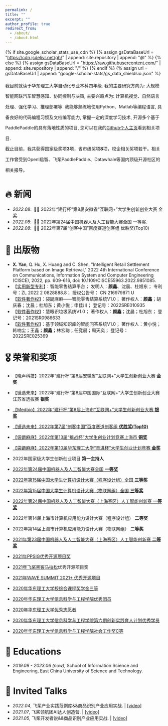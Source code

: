 ```yaml
---
permalink: /
title: ""
excerpt: ""
author_profile: true
redirect_from: 
  - /about/
  - /about.html
---
```


{% if site.google_scholar_stats_use_cdn %}
{% assign gsDataBaseUrl = "https://cdn.jsdelivr.net/gh/" | append: site.repository | append: "@" %}
{% else %}
{% assign gsDataBaseUrl = "https://raw.githubusercontent.com/" | append: site.repository | append: "/" %}
{% endif %}
{% assign url = gsDataBaseUrl | append: "google-scholar-stats/gs_data_shieldsio.json" %}

<span class='anchor' id='about-me'></span>

<p style="line-height:2.4;">
我目前就读于华东理工大学自动化专业本科四年级. 我的主要研究方向为: 大规模智能网联汽车智慧感知、协同控制与决策, 主要兴趣点为: 计算机视觉、自然语言处理、强化学习、推理部署等. 我能够熟练地使用Python、Matlab等编程语言, 具备良好的代码编程习惯及文档编写能力, 掌握一定的深度学习技术, 开源多个基于PaddlePaddle的具有落地性质的项目, 您可以在我的<a href='https://github.com/thomas-yanxin'>Github个人主页</a>看到相关项目. 

<br />
截止目前，我共获得国家级奖项<strong>3</strong>项，省市级奖项<strong>8</strong>项，校企相关奖项若干。相关工作曾受到OpenI启智、飞桨PaddlePaddle、Datawhale等国内顶级开源社区的相关报导。
</p>

# 🔥 新闻
- *2022.08*: &nbsp;🎉🎉 2022年“建行杯”第8届安徽省“互联网+”大学生创新创业大赛 金奖. 
- *2022.08*: &nbsp;🎉🎉 2022年第24届中国机器人及人工智能大赛全国 一等奖. 
- *2022.08*: &nbsp;🎉🎉 2022年第7届“创客中国”百度赛道创客组 优胜奖(Top10)

# 📝 出版物 

<!-- <div class='paper-box'><div class='paper-box-image'><div><div class="badge">CVPR 2016</div><img src='images/500x300.png' alt="sym" width="100%"></div></div>
<div class='paper-box-text' markdown="1"> -->

- **X. Yan**, Q. Hu, X. Huang and C. Shen, "Intelligent Retail Settlement Platform based on Image Retrieval," 2022 4th International Conference on Communications, Information System and Computer Engineering (CISCE), 2022, pp. 609-616, doi: 10.1109/CISCE55963.2022.9851085.
- 【[实用新型专利]()】：智能零售结算平台； 发明人：**颜鑫**、沈晨、杜旭东； 专利号：ZL 2022 2 0828888.8； 授权公告号： CN 216979871 U
- 【[软件著作权]()】：袋鼯麻麻——智能零售结算系统V1.0； 著作权人：**颜鑫**；胡庆春；沈晨；杜旭东；黄小悦；申佳川； 登记号：2022SRE010935
- 【[软件著作权]()】：慧眼识垃圾系统V1.0； 著作权人：**颜鑫**；沈晨；杜旭东； 登记号：2021SR0986633
- 【[软件著作权]()】：基于领域知识库的智能问答系统V1.0； 著作权人：黄小悦；韩响尘；王鑫；**颜鑫**；林宏聪；任竞展；周天奕； 登记号：2022SRE025369



# 🎖 荣誉和奖项
- 【晓声科技】2022年“建行杯”第8届安徽省“互联网+”大学生创新创业大赛 <strong>金奖</strong>

- 【镜选未来】2022年“建行杯”第8届中国国际“互联网+”大学生创新创业大赛江苏省选拔赛 <strong>银奖</strong>

<ul>
  <li><a href='./个人经历相关材料/第八届上海市“互联网+”大学生创新创业大赛_主赛道.pdf'>【Medbio】2022年“建行杯”第8届上海市“互联网+”大学生创新创业大赛 <strong>银奖</strong></a></li>
</ul>
<ul>
  <li><a href='https://mp.weixin.qq.com/s/kAp6jfZpvG2eolcWSANHSQ'>【镜选未来】2022年第7届“创客中国”百度赛道创客组 <strong>优胜奖(Top10)</strong> </strong></a></li>
</ul>

<ul>
  <li><a href='./个人经历相关材料/2022年挑战杯市级复赛结果-华东理工大学.pdf'>【袋鼯麻麻】2022年第13届“挑战杯”大学生创业计划竞赛上海市 <strong>铜奖</strong></a></li>
</ul>

<ul>
  <li><a href="https://mp.weixin.qq.com/s/WgE9zxD4Nv4H-f_2sXr5pw">【袋鼯麻麻】2022年第10届华东理工大学“奋进杯”大学生创业计划竞赛 <strong>金奖</strong></a></li>
</ul>

<ul>
  <li>2022年国家级大学生创新创业项目 <strong>第一主持人</strong></li>
</ul>

<ul>
  <li><a href='./个人经历相关材料/2022年第24届中国机器人及人工智能大赛全国一等奖.pdf'>2022年第24届中国机器人及人工智能大赛全国 <strong>一等奖</strong></a></li>
</ul>

<ul>
  <li><a href='./个人经历相关材料/2022年（第15届）中国大学生计算机设计大赛三等奖.pdf'>2022年第15届中国大学生计算机设计大赛（程序设计组）全国 <strong>三等奖</strong></a></li>
</ul>

<ul>
  <li><a href='./个人经历相关材料/2022年第15届中国大学生计算机设计大赛（物联网组）全国三等奖.jpg'>2022年第15届中国大学生计算机设计大赛（物联网组）全国 <strong>三等奖</strong></a></li>
</ul>

<ul>
  <li><a href='./个人经历相关材料/盖章公示-上海赛区拟获奖名单公示的通知.pdf'>2022年第24届中国机器人及人工智能大赛（上海赛区）人工智能创新赛 <strong>一等奖</strong></a></li>
</ul>

<ul>
  <li>2022年第14届上海市计算机应用能力设计大赛（程序设计组） <strong>二等奖</strong></li>
</ul>

<ul>
  <li>2022年第14届上海市计算机应用能力设计大赛（物联网组） <strong>二等奖</strong></li>
</ul>

<ul>
  <li><a href='./个人经历相关材料/第二十三届中国机器人及人工智能大赛（上海赛区）省级二等奖.jpg'>2021年第23届中国机器人及人工智能大赛（上海赛区）人工智能创新赛 <strong>二等奖</strong></a></li>
</ul>

<ul>
  <li><a href="./个人相册/PPSIG奖杯.jpg">2021年PPSIG优秀开源项目奖</a></li>
</ul>

<ul>
  <li><a href="./个人相册/飞桨黑客松.jpg">2021年飞桨黑客马拉松</a>优秀开源项目奖</li>
</ul>

<ul>
  <li><a href="https://github.com/Awesome-DeepLearning/WAVESUMMIT2021_Rank">2021年WAVE SUMMIT 2021+ 优秀开源项目</a></li>
</ul>


<ul>
  <li><a href='./个人经历相关材料/优秀奖学金.jpg'>2020年华东理工大学校综合课程奖学金三等</a></li>
</ul>

<ul>
  <li><a href='./个人经历相关材料/优秀团员.jpg'>2020年华东理工大学信息科学与工程学院优秀团员</a></li>
</ul>

<ul>
  <li><a href='./个人经历相关材料/抗疫优秀志愿者.jpg'>2020年华东理工大学优秀志愿者</a></li>
</ul>

<ul>
  <li><a href='./个人经历相关材料/创新育人.jpg'>2020年华东理工大学信息科学与工程学院第六期创新实践育人计划优秀学员</a></li>
</ul>

<ul>
  <li><a href='./个人经历相关材料/社会工作奖.jpg'>2020年华东理工大学信息科学与工程学院社会工作奖C等</a></li>
</ul> 

# 📖 Educations
- *2019.09 - 2023.06 (now)*, School of Information Science and Engineering, East China University of Science and Technology. 


# 💬 Invited Talks
- *2022.04*, 飞桨产业实践范例库&&商品识别产业应用实战.  \| [\[video\]](https://www.bilibili.com/video/BV1Fu411y7co?spm_id_from=333.999.0.0)
- *2021.07*, 飞桨领航团AI达人创造营.  \| [\[video\]](https://www.bilibili.com/video/BV1qq4y1X7uZ?spm_id_from=333.999.0.0&vd_source=02aea3a5719f15c2ff7a32ade6916170)
- *2021.05*, 飞桨开发者说&&商品识别产业应用实战.  \| [\[video\]](https://www.bilibili.com/video/BV13p4y1t76K?spm_id_from=333.999.0.0)



<!-- # 💻 Internships
- *2019.05 - 2020.02*, [Lorem](https://github.com/), China. -->